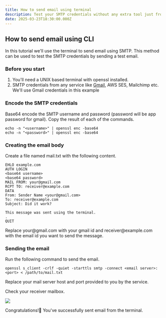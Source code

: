 ```yaml
---
title: How to send email using terminal
description: Test your SMTP credentials without any extra tool just from your terminal
date: 2025-03-23T18:30:00.000Z
---
```


## How to send email using CLI

In this tutorial we'll use the terminal to send email using SMTP. This method can be used to test the SMTP credentials by sending a test email.

### Before you start

1. You'll need a UNIX based terminal with openssl installed.
2. SMTP credentials from any service like [Gmail](https://support.google.com/a/answer/176600?hl=en), AWS SES, Mailchimp etc. We'll use Gmail credentials in this example

### Encode the SMTP credentials

Base64 encode the SMTP username and password (password will be app password for gmail). Copy the result of each of the commands.

```shell
echo -n "<username>" | openssl enc -base64
echo -n "<password>" | openssl enc -base64
```

### Creating the email body

Create a file named mail.txt with the following content. 

```
EHLO example.com
AUTH LOGIN
<base64 username>
<base64 password>
MAIL FROM: your@gmail.com
RCPT TO: receiver@example.com
DATA
From: Sender Name <your@gmail.com>
To: receiver@example.com
Subject: Did it work?

This message was sent using the terminal.
.
QUIT
```

Replace your\@gmail.com with your gmail id and receiver\@example.com with the email id you want to send the message.

### Sending the email

Run the following command to send the email.

```shell
openssl s_client -crlf -quiet -starttls smtp -connect <email server>:<port> < /path/to/mail.txt
```

Replace your mail server host and port provided to you by the service.

Check your receiver mailbox.

![](/send-email-terminal/1.webp)

Congratulations!🎉 You've successfully sent email from the terminal.
